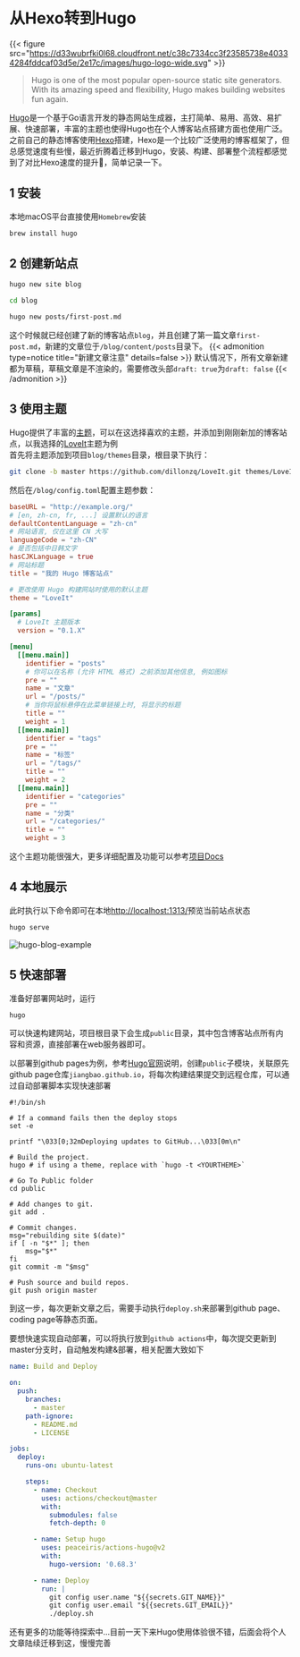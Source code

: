 # 从Hexo转到Hugo

{{< figure src="https://d33wubrfki0l68.cloudfront.net/c38c7334cc3f23585738e40334284fddcaf03d5e/2e17c/images/hugo-logo-wide.svg" >}}
<!--more-->
> Hugo is one of the most popular open-source static site generators. With its amazing speed and flexibility, Hugo makes building websites fun again.  

[Hugo](https://gohugo.io/)是一个基于Go语言开发的静态网站生成器，主打简单、易用、高效、易扩展、快速部署，丰富的主题也使得Hugo也在个人博客站点搭建方面也使用广泛。之前自己的静态博客使用[Hexo](https://hexo.io/)搭建，Hexo是一个比较广泛使用的博客框架了，但总感觉速度有些慢，最近折腾着迁移到Hugo，安装、构建、部署整个流程都感觉到了对比Hexo速度的提升:rocket:，简单记录一下。

## 1 安装
本地macOS平台直接使用`Homebrew`安装
```Bash
brew install hugo
```

## 2 创建新站点
```Bash
hugo new site blog

cd blog

hugo new posts/first-post.md
```
这个时候就已经创建了新的博客站点`blog`，并且创建了第一篇文章`first-post.md`，新建的文章位于`/blog/content/posts`目录下。
{{< admonition type=notice title="新建文章注意" details=false >}}
默认情况下，所有文章新建都为草稿，草稿文章是不渲染的，需要修改头部`draft: true`为`draft: false`
{{< /admonition >}}

## 3 使用主题
Hugo提供了丰富的[主题](https://themes.gohugo.io/)，可以在这选择喜欢的主题，并添加到刚刚新加的博客站点，以我选择的[LoveIt](https://github.com/dillonzq/LoveIt)主题为例  
首先将主题添加到项目`blog/themes`目录，根目录下执行：
```Bash
git clone -b master https://github.com/dillonzq/LoveIt.git themes/LoveIt
```

然后在`/blog/config.toml`配置主题参数：
```toml
baseURL = "http://example.org/"
# [en, zh-cn, fr, ...] 设置默认的语言
defaultContentLanguage = "zh-cn"
# 网站语言, 仅在这里 CN 大写
languageCode = "zh-CN"
# 是否包括中日韩文字
hasCJKLanguage = true
# 网站标题
title = "我的 Hugo 博客站点"

# 更改使用 Hugo 构建网站时使用的默认主题
theme = "LoveIt"

[params]
  # LoveIt 主题版本
  version = "0.1.X"

[menu]
  [[menu.main]]
    identifier = "posts"
    # 你可以在名称 (允许 HTML 格式) 之前添加其他信息, 例如图标
    pre = ""
    name = "文章"
    url = "/posts/"
    # 当你将鼠标悬停在此菜单链接上时, 将显示的标题
    title = ""
    weight = 1
  [[menu.main]]
    identifier = "tags"
    pre = ""
    name = "标签"
    url = "/tags/"
    title = ""
    weight = 2
  [[menu.main]]
    identifier = "categories"
    pre = ""
    name = "分类"
    url = "/categories/"
    title = ""
    weight = 3
```
这个主题功能很强大，更多详细配置及功能可以参考[项目Docs](https://hugoloveit.com/categories/documentation/)

## 4 本地展示
此时执行以下命令即可在本地[http://localhost:1313/](http://localhost:1313/)预览当前站点状态
```bash
hugo serve
```
![hugo-blog-example](https://jiangbao-1258001083.cos.ap-shanghai.myqcloud.com/hugo-blog-example.png)

## 5 快速部署
准备好部署网站时，运行
```bash
hugo
```
可以快速构建网站，项目根目录下会生成`public`目录，其中包含博客站点所有内容和资源，直接部署在web服务器即可。

以部署到github pages为例，参考[Hugo官网](https://gohugo.io/hosting-and-deployment/hosting-on-github/)说明，创建`public`子模块，关联原先github page仓库`jiangbao.github.io`，将每次构建结果提交到远程仓库，可以通过自动部署脚本实现快速部署
```shell
#!/bin/sh

# If a command fails then the deploy stops
set -e

printf "\033[0;32mDeploying updates to GitHub...\033[0m\n"

# Build the project.
hugo # if using a theme, replace with `hugo -t <YOURTHEME>`

# Go To Public folder
cd public

# Add changes to git.
git add .

# Commit changes.
msg="rebuilding site $(date)"
if [ -n "$*" ]; then
	msg="$*"
fi
git commit -m "$msg"

# Push source and build repos.
git push origin master
```

到这一步，每次更新文章之后，需要手动执行`deploy.sh`来部署到github page、coding page等静态页面。  

要想快速实现自动部署，可以将执行放到`github actions`中，每次提交更新到master分支时，自动触发构建&部署，相关配置大致如下
```yaml
name: Build and Deploy

on:
  push:
    branches:
      - master
    path-ignore:
      - README.md
      - LICENSE

jobs:
  deploy:
    runs-on: ubuntu-latest

    steps:
      - name: Checkout
        uses: actions/checkout@master
        with:
          submodules: false
          fetch-depth: 0

      - name: Setup hugo
        uses: peaceiris/actions-hugo@v2
        with:
          hugo-version: '0.68.3'

      - name: Deploy
        run: |
          git config user.name "${{secrets.GIT_NAME}}"
          git config user.email "${{secrets.GIT_EMAIL}}"
          ./deploy.sh
```

还有更多的功能等待探索中...目前一天下来Hugo使用体验很不错，后面会将个人文章陆续迁移到这，慢慢完善
